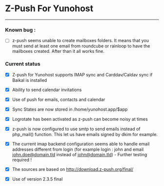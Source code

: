# Z-Push For Yunohost
* * *
### Known bug :
- [ ] z-push seems unable to create mailboxes folders. It means that you must send at least one email from roundcube or rainloop to have the mailboxes created. After than it all works fine.

### Current status
- [x] Z-push for Yunohost supports IMAP sync and Carddav/Caldav sync if Baikal is installed
- [x] Ability to send calendar invitations
- [x] Use of push for emails, contacts and calendar
- [x] Sync States are now stored in /home/yunohost.app/$app
- [x] Logrotate has been activated as z-push can become noisy at times
- [x] z-push is now configured to use smtp to send emails instead of php_mail() function. This let us have emails signed by dkim for example.
- [x] The current imap backend configuration seems able to handle email addresses different from login (for example login : john and email john.doe@domain.tld instead of john@domain.tld) - Further testing required !
- [x] The sources are based on http://download.z-push.org/final/
- [x] Use of version 2.3.5 final

